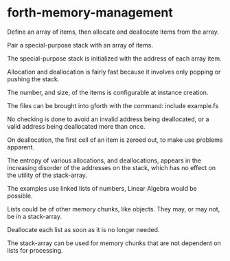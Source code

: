 # forth-memory-management
Define an array of items, then allocate and deallocate items from the array.

Pair a special-purpose stack with an array of items.

The special-purpose stack is initialized with the address of each array item.

Allocation and deallocation is fairly fast because it involves only popping or pushing the stack.

The number, and size, of the items is configurable at instance creation.

The files can be brought into gforth with the command: include example.fs

No checking is done to avoid an invalid address being deallocated, 
or a valid address being deallocated more than once.

On deallocation, the first cell of an item is zeroed out, to make use problems apparent.

The entropy of various allocations, and deallocations, appears in the increasing disorder of the
addresses on the stack, which has no effect on the utility of the stack-array.

The examples use linked lists of numbers, Linear Algebra would be possible.

Lists could be of other memory chunks, like objects. They may, or may not, be in a stack-array.

Deallocate each list as soon as it is no longer needed.

The stack-array can be used for memory chunks that are not dependent on lists for processing.
